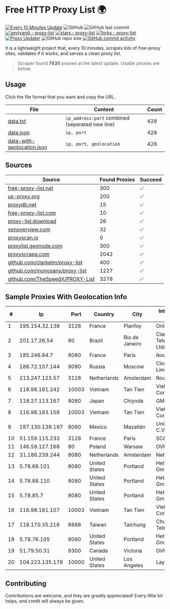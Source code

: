 
# Free HTTP Proxy List 🌍

[![Every 10 Minutes Update](https://github.com/mertguvencli/http-proxy-list/actions/workflows/main.yml/badge.svg?branch=main)](https://github.com/mertguvencli/http-proxy-list/actions/workflows/main.yml)
![GitHub](https://img.shields.io/github/license/mertguvencli/http-proxy-list)
![GitHub last commit](https://img.shields.io/github/last-commit/mertguvencli/http-proxy-list)
[![zevtyardt - proxy-list](https://img.shields.io/static/v1?label=zevtyardt&message=proxy-list&color=blue&logo=github)](https://github.com/zevtyardt/proxy-list "Go to GitHub repo")
[![stars - proxy-list](https://img.shields.io/github/stars/zevtyardt/proxy-list?style=social)](https://github.com/zevtyardt/proxy-list)
[![forks - proxy-list](https://img.shields.io/github/forks/zevtyardt/proxy-list?style=social)](https://github.com/zevtyardt/proxy-list)
[![Proxy Updater](https://github.com/zevtyardt/proxy-list/workflows/Proxy%20Updater/badge.svg)](https://github.com/zevtyardt/proxy-list/actions?query=workflow:"Proxy+Updater")
![GitHub repo size](https://img.shields.io/github/repo-size/zevtyardt/proxy-list)
[![GitHub commit activity](https://img.shields.io/github/commit-activity/m/zevtyardt/proxy-list?logo=commits)](https://github.com/zevtyardt/proxy-list/commits/main)

It is a lightweight project that, every 10 minutes, scrapes lots of free-proxy sites, validates if it works, and serves a clean proxy list.

> Scraper found **7830** proxies at the latest update. Usable proxies are below.

## Usage

Click the file format that you want and copy the URL.

|File|Content|Count|
|----|-------|-----|
|[data.txt](https://raw.githubusercontent.com/mertguvencli/http-proxy-list/main/proxy-list/data.txt)|`ip_address:port` combined (seperated new line)|428|
|[data.json](https://raw.githubusercontent.com/mertguvencli/http-proxy-list/main/proxy-list/data.json)|`ip, port`|428|
|[data-with-geolocation.json](https://raw.githubusercontent.com/mertguvencli/http-proxy-list/main/proxy-list/data-with-geolocation.json)|`ip, port, geolocation`|428|

## Sources

|Source|Found Proxies|Succeed|
|------|-------------|-------|
|[free-proxy-list.net](https://free-proxy-list.net)|300|✅|
|[us-proxy.org](https://www.us-proxy.org)|200|✅|
|[proxydb.net](http://proxydb.net)|15|✅|
|[free-proxy-list.com](https://free-proxy-list.com/?page=&port=&type%5B%5D=http&type%5B%5D=https&up_time=0&search=Search)|10|✅|
|[proxy-list.download](https://www.proxy-list.download/HTTP)|26|✅|
|[vpnoverview.com](https://vpnoverview.com/privacy/anonymous-browsing/free-proxy-servers)|32|✅|
|[proxyscan.io](https://www.proxyscan.io)|0|✅|
|[proxylist.geonode.com](https://proxylist.geonode.com/api/proxy-list?limit=300&page=1&sort_by=lastChecked&sort_type=desc&protocols=http,https)|300|✅|
|[proxyscrape.com](https://api.proxyscrape.com/v2/?request=displayproxies&protocol=http&timeout=10000&country=all&ssl=all&anonymity=all)|2042|✅|
|[github.com/clarketm/proxy-list](https://raw.githubusercontent.com/clarketm/proxy-list/master/proxy-list-raw.txt)|400|✅|
|[github.com/monosans/proxy-list](https://raw.githubusercontent.com/monosans/proxy-list/main/proxies/http.txt)|1227|✅|
|[github.com/TheSpeedX/PROXY-List](https://raw.githubusercontent.com/TheSpeedX/PROXY-List/master/http.txt)|3278|✅|


## Sample Proxies With Geolocation Info

|#|Ip|Port|Country|City|Internet Service Provider|
|-|--|----|-------|----|-------------------------|
|1|195.154.32.138|3128|France|Planfoy|Online S.A.S.|
|2|201.17.26.54|80|Brazil|Rio de Janeiro|Claro NXT Telecomunicacoes Ltda|
|3|185.246.84.7|8080|France|Paris|Ikoula Net SAS|
|4|188.72.107.144|9090|Russia|Moscow|Cloud technology Limited (Ltd.)|
|5|213.247.123.57|3128|Netherlands|Amsterdam|Routit BV|
|6|116.98.181.242|10003|Vietnam|Tan Tien|Viettel Corporation|
|7|118.27.113.167|8080|Japan|Chiyoda|GMO Internet, Inc.|
|8|116.98.183.158|10003|Vietnam|Tan Tien|Viettel Corporation|
|9|187.130.139.197|8080|Mexico|Mazatlán|Uninet S.A. de C.V.|
|10|51.159.115.233|3128|France|Paris|SCALEWAY|
|11|146.59.127.168|80|Poland|Warsaw|OVH SAS|
|12|31.186.239.244|8080|Netherlands|Amsterdam|NetSkope Inc|
|13|5.78.68.101|8080|United States|Portland|Hetzner Online GmbH|
|14|5.78.88.110|8080|United States|Portland|Hetzner Online GmbH|
|15|5.78.85.7|8080|United States|Portland|Hetzner Online GmbH|
|16|116.98.181.107|10003|Vietnam|Tan Tien|Viettel Corporation|
|17|118.170.35.216|8888|Taiwan|Taichung|Chunghwa Telecom Co., Ltd.|
|18|5.78.76.105|8080|United States|Portland|Hetzner Online GmbH|
|19|51.79.50.31|9300|Canada|Victoria|OVH SAS|
|20|104.223.135.178|10000|United States|Los Angeles|LayerHost|



## Contributing

Contributions are welcome, and they are greatly appreciated! Every
little bit helps, and credit will always be given.

